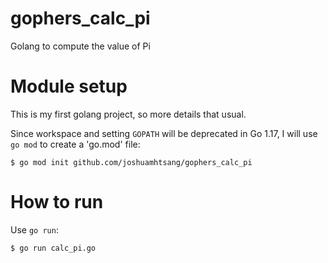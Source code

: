 # gophers_calc_pi
Golang to compute the value of Pi

# Module setup
This is my first golang project, so more details that usual.

Since workspace and setting `GOPATH` will be deprecated in Go 1.17, I will use `go mod` to create a 'go.mod' file:
```
$ go mod init github.com/joshuamhtsang/gophers_calc_pi
```

# How to run
Use `go run`:
```
$ go run calc_pi.go
```
